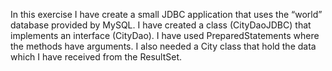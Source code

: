 In this exercise I have create a small JDBC application that uses the “world” database provided by 
MySQL. 
I have created a class (CityDaoJDBC)
that implements an interface (CityDao).
I have used PreparedStatements where 
the methods have arguments. I also needed a City class that hold the data which I have received 
from the ResultSet.

